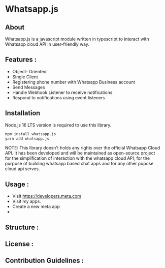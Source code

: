 # Whatsapp.js 

## About

Whatsapp.js is a javascript module written in typescript to interact with Whatsapp cloud API in user-friendly way. 

## Features : 

- Object- Oriented
- Single Client
- Registering phone number with Whatsapp Business account
- Send Messages
- Handle Webhook Listener to receive notifications
- Respond to notifications using event listeners


## Installation

Node.js 16 LTS version is required to use this library.

```sh
npm install whatsapp.js
yarn add whatsapp.js
```

NOTE: This library doesn't holds any rights over the official Whatsapp Cloud API. It has been developed and will be maintained as open-source project for the simplification of interaction with the whatsapp cloud API, for the purpose of building whatsapp based chat apps and for any other pupose cloud api serves.

## Usage : 

- Visit https://developers.meta.com
- Visit my apps.
- Create a new meta app
- 

## Structure : 

## License : 

## Contribution Guidelines : 

## 